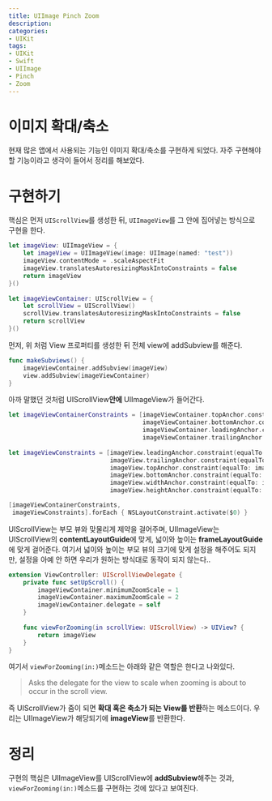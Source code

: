 ```yaml
---
title: UIImage Pinch Zoom
description: 
categories:
- UIKit
tags:
- UIKit
- Swift
- UIImage
- Pinch
- Zoom
---
```


# 이미지 확대/축소
현재 많은 앱에서 사용되는 기능인 이미지 확대/축소를 구현하게 되었다. 자주 구현해야 할 기능이라고 생각이 들어서 정리를 해보았다.

# 구현하기
핵심은 먼저 `UIScrollView`를 생성한 뒤, `UIImageView`를 그 안에 집어넣는 방식으로 구현을 한다.

```swift
let imageView: UIImageView = {
    let imageView = UIImageView(image: UIImage(named: "test"))
    imageView.contentMode = .scaleAspectFit
    imageView.translatesAutoresizingMaskIntoConstraints = false
    return imageView
}()
    
let imageViewContainer: UIScrollView = {
    let scrollView = UIScrollView()
    scrollView.translatesAutoresizingMaskIntoConstraints = false
    return scrollView
}()
```

먼저, 위 처럼 View 프로퍼티를 생성한 뒤 전체 view에 addSubview를 해준다.

```swift
func makeSubviews() {
    imageViewContainer.addSubview(imageView)
    view.addSubview(imageViewContainer)
}
```

아까 말했던 것처럼 UIScrollView**안에** UIImageView가 들어간다.

```swift
let imageViewContainerConstraints = [imageViewContainer.topAnchor.constraint(equalTo: self.topAnchor),
                                     imageViewContainer.bottomAnchor.constraint(equalTo: self.bottomAnchor),
                                     imageViewContainer.leadingAnchor.constraint(equalTo: self.leadingAnchor),
                                     imageViewContainer.trailingAnchor.constraint(equalTo: self.trailingAnchor)]
        
let imageViewConstraints = [imageView.leadingAnchor.constraint(equalTo: imageViewContainer.contentLayoutGuide.leadingAnchor),
                            imageView.trailingAnchor.constraint(equalTo: imageViewContainer.contentLayoutGuide.trailingAnchor),
                            imageView.topAnchor.constraint(equalTo: imageViewContainer.contentLayoutGuide.topAnchor),
                            imageView.bottomAnchor.constraint(equalTo: imageViewContainer.contentLayoutGuide.bottomAnchor),
                            imageView.widthAnchor.constraint(equalTo: imageViewContainer.frameLayoutGuide.widthAnchor),
                            imageView.heightAnchor.constraint(equalTo: imageViewContainer.frameLayoutGuide.heightAnchor)]

[imageViewContainerConstraints,
 imageViewConstraints].forEach { NSLayoutConstraint.activate($0) }
```
UIScrollView는 부모 뷰와 맞물리게 제약을 걸어주며, UIImageView는 UIScrollView의 **contentLayoutGuide**에 맞게, 넓이와 높이는 **frameLayoutGuide**에 맞게 걸어준다. 여기서 넓이와 높이는 부모 뷰의 크기에 맞게 설정을 해주어도 되지만, 설정을 아예 안 하면 우리가 원하는 방식대로 동작이 되지 않는다..

```swift
extension ViewController: UIScrollViewDelegate {
    private func setUpScroll() {
        imageViewContainer.minimumZoomScale = 1
        imageViewContainer.maximumZoomScale = 2
        imageViewContainer.delegate = self
    }
    
    func viewForZooming(in scrollView: UIScrollView) -> UIView? {
        return imageView
    }
}
```

여기서 `viewForZooming(in:)`메소드는 아래와 같은 역할은 한다고 나와있다.

> Asks the delegate for the view to scale when zooming is about to occur in the scroll view.

즉 UIScrollView가 줌이 되면 **확대 혹은 축소가 되는 View를 반환**하는 메소드이다. 우리는 UIImageView가 해당되기에 **imageView**를 반환한다.

# 정리
구현의 핵심은 UIImageView를 UIScrollView에 **addSubview**해주는 것과, `viewForZooming(in:)`메소드를 구현하는 것에 있다고 보여진다.